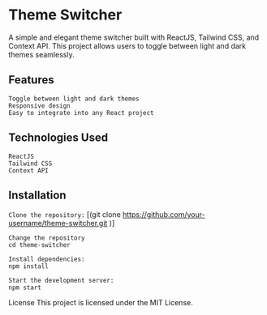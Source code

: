 # Theme Switcher

A simple and elegant theme switcher built with ReactJS, Tailwind CSS, and Context API. This project allows users to toggle between light and dark themes seamlessly.


## Features
```
Toggle between light and dark themes
Responsive design
Easy to integrate into any React project
```



## Technologies Used

```
ReactJS
Tailwind CSS
Context API
```


## Installation
`Clone the repository:`
[(git clone https://github.com/your-username/theme-switcher.git
)]
```
Change the repository
cd theme-switcher

Install dependencies:
npm install

Start the development server:
npm start
```

License
This project is licensed under the MIT License.

